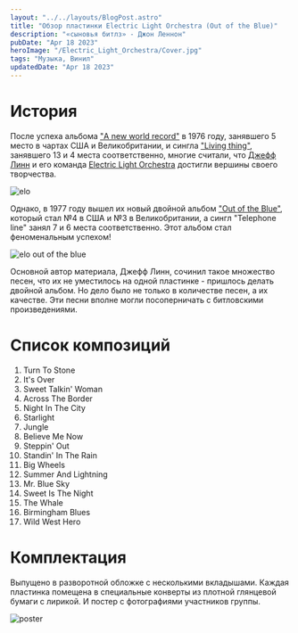 ```yaml
---
layout: "../../layouts/BlogPost.astro"
title: "Обзор пластинки Electric Light Orchestra (Out of the Blue)"
description: "«сыновья битлз» - Джон Леннон"
pubDate: "Apr 18 2023"
heroImage: "/Electric_Light_Orchestra/Cover.jpg"
tags: "Музыка, Винил"
updatedDate: "Apr 18 2023"
---
```


# История

После успеха альбома ["A new world record"](https://www.youtube.com/watch?v=1rpLTRiJyRA&list=PLrv5a_5drVgTTMKYUrudHIi6b_uiH5pJ7) в 1976 году, занявшего 5 место в чартах США и Великобритании, и сингла ["Living thing"](https://www.youtube.com/watch?v=H48j3KGBomU), занявшего 13 и 4 места соответственно, многие считали, что [Джефф Линн](https://ru.wikipedia.org/wiki/%D0%9B%D0%B8%D0%BD%D0%BD,_%D0%94%D0%B6%D0%B5%D1%84%D1%84) и его команда [Electric Light Orchestra](https://ru.wikipedia.org/wiki/Electric_Light_Orchestra) достигли вершины своего творчества.

![elo](/Electric_Light_Orchestra/group.jpg)

Однако, в 1977 году вышел их новый двойной альбом ["Out of the Blue"](https://www.youtube.com/watch?v=BDhJU_cNCZE&list=PL6ogdCG3tAWiNDlZTuWfYO8GcEtXiJidF), который стал №4 в США и №3 в Великобритании, а сингл "Telephone line" занял 7 и 6 места соответственно. Этот альбом стал феноменальным успехом!

![elo out of the blue](/Electric_Light_Orchestra/elo_out_of_the_blue.webp)

Основной автор материала, Джефф Линн, сочинил такое множество песен, что их не уместилось на одной пластинке - пришлось делать двойной альбом. Но дело было не только в количестве песен, а их качестве. Эти песни вполне могли посоперничать с битловскими произведениями.

# Список композиций

1.  Turn To Stone
2.  It's Over
3.  Sweet Talkin' Woman
4.  Across The Border
5.  Night In The City
6.  Starlight
7.  Jungle
8.  Believe Me Now
9.  Steppin' Out
10. Standin' In The Rain
11. Big Wheels
12. Summer And Lightning
13. Mr. Blue Sky
14. Sweet Is The Night
15. The Whale
16. Birmingham Blues
17. Wild West Hero

# Комплектация

Выпущено в разворотной обложке с несколькими вкладышами.
Каждая пластинка помещена в специальные конверты из плотной глянцевой бумаги с лирикой.
И постер с фотографиями участников группы.

![poster](/Electric_Light_Orchestra/poster.jpg)
